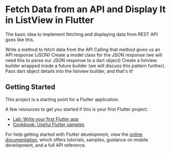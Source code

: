 #  Fetch Data from an API and Display It in ListView in Flutter

The basic idea to implement fetching and displaying data from REST API goes like this.

Write a method to fetch data from the API
Calling that method gives us an API response (JSON)
Create a model class for the JSON response (we will need this to parse our JSON response to a dart object)
Create a listview builder wrapped inside a future builder (we will discuss this pattern further).
Pass dart object details into the listview builder, and that's it!

## Getting Started

This project is a starting point for a Flutter application.

A few resources to get you started if this is your first Flutter project:

- [Lab: Write your first Flutter app](https://docs.flutter.dev/get-started/codelab)
- [Cookbook: Useful Flutter samples](https://docs.flutter.dev/cookbook)

For help getting started with Flutter development, view the
[online documentation](https://docs.flutter.dev/), which offers tutorials,
samples, guidance on mobile development, and a full API reference.
